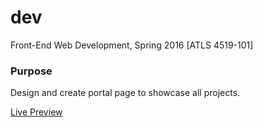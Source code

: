 # dev
Front-End Web Development, Spring 2016 [ATLS 4519-101]

### Purpose
Design and create portal page to showcase all projects.

[Live Preview](http://creative.colorado.edu/~chhs9974/dev/)
